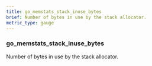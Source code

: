 ```yaml
---
title: go_memstats_stack_inuse_bytes
brief: Number of bytes in use by the stack allocator.
metric_type: gauge
---
```

### go_memstats_stack_inuse_bytes

Number of bytes in use by the stack allocator.
